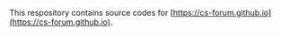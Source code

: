 This respository contains source codes for [https://cs-forum.github.io](https://cs-forum.github.io).
